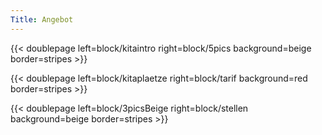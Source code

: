 ```yaml
---
Title: Angebot
---
```


<!-- {{< title >}}Unser Angebot{{< /title >}} -->

{{< doublepage left=block/kitaintro right=block/5pics background=beige border=stripes >}}

{{< doublepage left=block/kitaplaetze right=block/tarif background=red border=stripes >}}

{{< doublepage left=block/3picsBeige right=block/stellen background=beige border=stripes >}}

